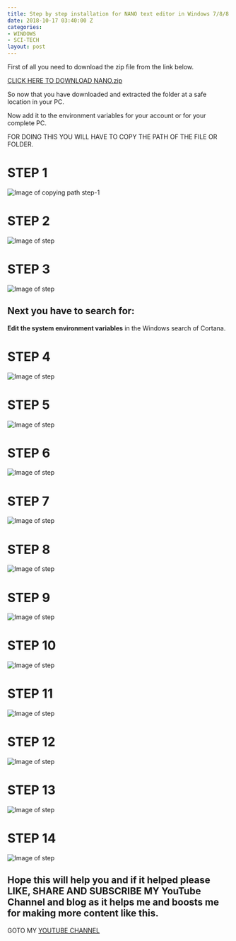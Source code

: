 ```yaml
---
title: Step by step installation for NANO text editor in Windows 7/8/8.1/10
date: 2018-10-17 03:40:00 Z
categories:
- WINDOWS
- SCI-TECH
layout: post
---
```


First of all you need to download the zip file from the link below.

[CLICK HERE TO DOWNLOAD NANO.zip](https://drive.google.com/file/d/1BMEjEMn-fe234qWj5fiM2OChtQLAxlv5/view)

So now that you have downloaded and extracted the folder at a safe location in your PC.

Now add it to the environment variables for your account or for your complete PC.

FOR DOING THIS YOU WILL HAVE TO COPY THE PATH OF THE FILE OR FOLDER.

# STEP 1
![Image of copying path step-1](https://raw.githubusercontent.com/cwithsharad/cwithsharad.github.io/master/assets/post_images/nano-1.png)

# STEP 2
![Image of step](https://raw.githubusercontent.com/cwithsharad/cwithsharad.github.io/master/assets/post_images/nano-2.png)

# STEP 3
![Image of step](https://raw.githubusercontent.com/cwithsharad/cwithsharad.github.io/master/assets/post_images/nano-3.png)


## Next you have to search for:
**Edit the system environment variables**
in the Windows search of Cortana.


# STEP 4
![Image of step](https://raw.githubusercontent.com/cwithsharad/cwithsharad.github.io/master/assets/post_images/nano-4.png)

# STEP 5
![Image of step](https://raw.githubusercontent.com/cwithsharad/cwithsharad.github.io/master/assets/post_images/nano-5.png)

# STEP 6
![Image of step](https://raw.githubusercontent.com/cwithsharad/cwithsharad.github.io/master/assets/post_images/nano-6.png)

# STEP 7
![Image of step](https://raw.githubusercontent.com/cwithsharad/cwithsharad.github.io/master/assets/post_images/nano-7.png)

# STEP 8
![Image of step](https://raw.githubusercontent.com/cwithsharad/cwithsharad.github.io/master/assets/post_images/nano-8.png)

# STEP 9
![Image of step](https://raw.githubusercontent.com/cwithsharad/cwithsharad.github.io/master/assets/post_images/nano-9.png)

# STEP 10
![Image of step](https://raw.githubusercontent.com/cwithsharad/cwithsharad.github.io/master/assets/post_images/nano-10.png)

# STEP 11
![Image of step](https://raw.githubusercontent.com/cwithsharad/cwithsharad.github.io/master/assets/post_images/nano-11.png)

# STEP 12
![Image of step](https://raw.githubusercontent.com/cwithsharad/cwithsharad.github.io/master/assets/post_images/nano-12.png)

# STEP 13
![Image of step](https://raw.githubusercontent.com/cwithsharad/cwithsharad.github.io/master/assets/post_images/nano-13.png)

# STEP 14
![Image of step](https://raw.githubusercontent.com/cwithsharad/cwithsharad.github.io/master/assets/post_images/nano-14.png)


## Hope this will help you and if it helped please LIKE, SHARE AND SUBSCRIBE MY YouTube Channel and blog as it helps me and boosts me for making more content like this.

GOTO MY [YOUTUBE CHANNEL](https://www.youtube.com/channel/UCivdAWa9v9Fr1N5rxCkVx6g)
